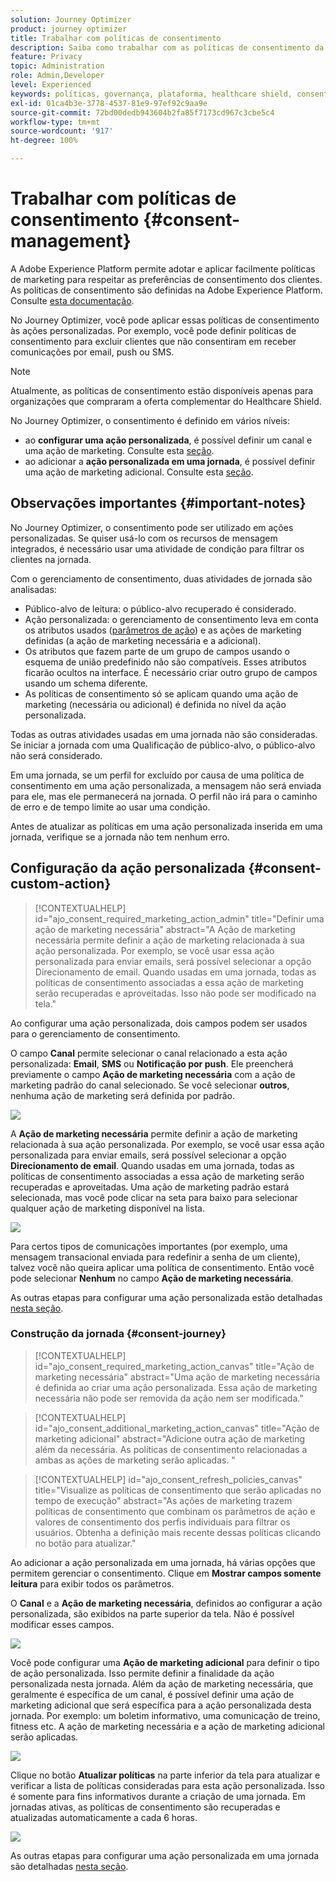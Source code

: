 ```yaml
---
solution: Journey Optimizer
product: journey optimizer
title: Trabalhar com políticas de consentimento
description: Saiba como trabalhar com as políticas de consentimento da Adobe Experience Platform
feature: Privacy
topic: Administration
role: Admin,Developer
level: Experienced
keywords: políticas, governança, plataforma, healthcare shield, consentimento
exl-id: 01ca4b3e-3778-4537-81e9-97ef92c9aa9e
source-git-commit: 72bd00dedb943604b2fa85f7173cd967c3cbe5c4
workflow-type: tm+mt
source-wordcount: '917'
ht-degree: 100%

---
```


# Trabalhar com políticas de consentimento {#consent-management}

A Adobe Experience Platform permite adotar e aplicar facilmente políticas de marketing para respeitar as preferências de consentimento dos clientes. As políticas de consentimento são definidas na Adobe Experience Platform. Consulte [esta documentação](https://experienceleague.adobe.com/docs/experience-platform/data-governance/policies/user-guide.html?lang=pt-BR#consent-policy).

No Journey Optimizer, você pode aplicar essas políticas de consentimento às ações personalizadas. Por exemplo, você pode definir políticas de consentimento para excluir clientes que não consentiram em receber comunicações por email, push ou SMS.

>[!NOTE]
>
>Atualmente, as políticas de consentimento estão disponíveis apenas para organizações que compraram a oferta complementar do Healthcare Shield.

No Journey Optimizer, o consentimento é definido em vários níveis:

* ao **configurar uma ação personalizada**, é possível definir um canal e uma ação de marketing. Consulte esta [seção](../action/consent.md#consent-custom-action).
* ao adicionar a **ação personalizada em uma jornada**, é possível definir uma ação de marketing adicional. Consulte esta [seção](../action/consent.md#consent-journey).

## Observações importantes {#important-notes}

No Journey Optimizer, o consentimento pode ser utilizado em ações personalizadas. Se quiser usá-lo com os recursos de mensagem integrados, é necessário usar uma atividade de condição para filtrar os clientes na jornada.

Com o gerenciamento de consentimento, duas atividades de jornada são analisadas:

* Público-alvo de leitura: o público-alvo recuperado é considerado.
* Ação personalizada: o gerenciamento de consentimento leva em conta os atributos usados ([parâmetros de ação](../action/about-custom-action-configuration.md#define-the-message-parameters)) e as ações de marketing definidas (a ação de marketing necessária e a adicional).
* Os atributos que fazem parte de um grupo de campos usando o esquema de união predefinido não são compatíveis. Esses atributos ficarão ocultos na interface. É necessário criar outro grupo de campos usando um schema diferente.
* As políticas de consentimento só se aplicam quando uma ação de marketing (necessária ou adicional) é definida no nível da ação personalizada.

Todas as outras atividades usadas em uma jornada não são consideradas. Se iniciar a jornada com uma Qualificação de público-alvo, o público-alvo não será considerado.

Em uma jornada, se um perfil for excluído por causa de uma política de consentimento em uma ação personalizada, a mensagem não será enviada para ele, mas ele permanecerá na jornada. O perfil não irá para o caminho  de erro e de tempo limite ao usar uma condição.

Antes de atualizar as políticas em uma ação personalizada inserida em uma jornada, verifique se a jornada não tem nenhum erro.

<!--
There are two types of latency regarding the use of consent policies:

* **User latency**: the delay from the time a profile changes a consent settings to the moment it is applied in Experience Platform. This can take up to 48h. 
* **Consent policy latency**: the delay from the time a consent policy is created or updated to the moment it is applied. This can take up to 6 hours
-->

## Configuração da ação personalizada {#consent-custom-action}

>[!CONTEXTUALHELP]
>id="ajo_consent_required_marketing_action_admin"
>title="Definir uma ação de marketing necessária"
>abstract="A Ação de marketing necessária permite definir a ação de marketing relacionada à sua ação personalizada. Por exemplo, se você usar essa ação personalizada para enviar emails, será possível selecionar a opção Direcionamento de email. Quando usadas em uma jornada, todas as políticas de consentimento associadas a essa ação de marketing serão recuperadas e aproveitadas. Isso não pode ser modificado na tela."

Ao configurar uma ação personalizada, dois campos podem ser usados para o gerenciamento de consentimento.

O campo **Canal** permite selecionar o canal relacionado a esta ação personalizada: **Email**, **SMS** ou **Notificação por push**. Ele preencherá previamente o campo **Ação de marketing necessária** com a ação de marketing padrão do canal selecionado. Se você selecionar **outros**, nenhuma ação de marketing será definida por padrão.

![](assets/consent1.png)

A **Ação de marketing necessária** permite definir a ação de marketing relacionada à sua ação personalizada. Por exemplo, se você usar essa ação personalizada para enviar emails, será possível selecionar a opção **Direcionamento de email**. Quando usadas em uma jornada, todas as políticas de consentimento associadas a essa ação de marketing serão recuperadas e aproveitadas. Uma ação de marketing padrão estará selecionada, mas você pode clicar na seta para baixo para selecionar qualquer ação de marketing disponível na lista.

![](assets/consent2.png)

Para certos tipos de comunicações importantes (por exemplo, uma mensagem transacional enviada para redefinir a senha de um cliente), talvez você não queira aplicar uma política de consentimento. Então você pode selecionar **Nenhum** no campo **Ação de marketing necessária**.

As outras etapas para configurar uma ação personalizada estão detalhadas [nesta seção](../action/about-custom-action-configuration.md#consent-management).

### Construção da jornada {#consent-journey}

>[!CONTEXTUALHELP]
>id="ajo_consent_required_marketing_action_canvas"
>title="Ação de marketing necessária"
>abstract="Uma ação de marketing necessária é definida ao criar uma ação personalizada. Essa ação de marketing necessária não pode ser removida da ação nem ser modificada."

>[!CONTEXTUALHELP]
>id="ajo_consent_additional_marketing_action_canvas"
>title="Ação de marketing adicional"
>abstract="Adicione outra ação de marketing além da necessária. As políticas de consentimento relacionadas a ambas as ações de marketing serão aplicadas. "

>[!CONTEXTUALHELP]
>id="ajo_consent_refresh_policies_canvas"
>title="Visualize as políticas de consentimento que serão aplicadas no tempo de execução"
>abstract="As ações de marketing trazem políticas de consentimento que combinam os parâmetros de ação e valores de consentimento dos perfis individuais para filtrar os usuários. Obtenha a definição mais recente dessas políticas clicando no botão para atualizar."

Ao adicionar a ação personalizada em uma jornada, há várias opções que permitem gerenciar o consentimento. Clique em **Mostrar campos somente leitura** para exibir todos os parâmetros.

O **Canal** e a **Ação de marketing necessária**, definidos ao configurar a ação personalizada, são exibidos na parte superior da tela. Não é possível modificar esses campos.

![](assets/consent4.png)

Você pode configurar uma **Ação de marketing adicional** para definir o tipo de ação personalizada. Isso permite definir a finalidade da ação personalizada nesta jornada. Além da ação de marketing necessária, que geralmente é específica de um canal, é possível definir uma ação de marketing adicional que será específica para a ação personalizada desta jornada. Por exemplo: um boletim informativo, uma comunicação de treino, fitness etc. A ação de marketing necessária e a ação de marketing adicional serão aplicadas.

![](assets/consent3.png)

Clique no botão **Atualizar políticas** na parte inferior da tela para atualizar e verificar a lista de políticas consideradas para esta ação personalizada. Isso é somente para fins informativos durante a criação de uma jornada. Em jornadas ativas, as políticas de consentimento são recuperadas e atualizadas automaticamente a cada 6 horas.

![](assets/consent5.png)

<!--
The following data is taken into account for consent:

* marketing actions and additional marketing actions defined in the custom action
* action parameters defined in the custom action, see this [section](../action/about-custom-action-configuration.md#define-the-message-parameters) 
* attributes used as criteria in a segment when the journey starts with a Read segment, see this [section](../building-journeys/read-audience.md) 

>[!NOTE]
>
>Please note that there can be a latency when updating the list of policies applied, refer to this [this section](../action/consent.md#important-notes).
-->

As outras etapas para configurar uma ação personalizada em uma jornada são detalhadas [nesta seção](../building-journeys/using-custom-actions.md).
